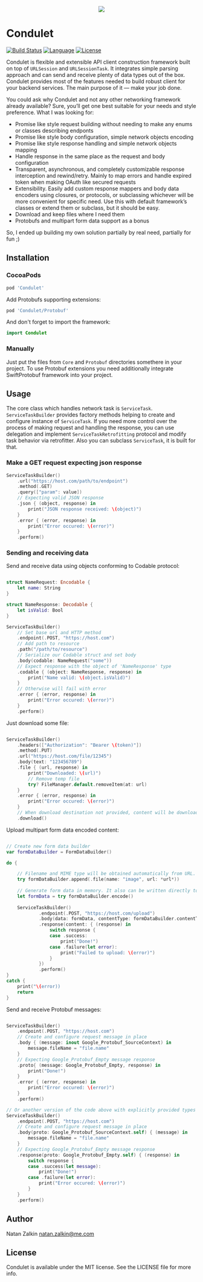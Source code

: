 <p align="center">
<img src="https://raw.githubusercontent.com/kozlek/Condulet/master/logo.png">
</p>

# Condulet 

[![Build Status](https://travis-ci.com/kozlek/Condulet.svg?branch=master)](https://travis-ci.com/kozlek/Condulet)
[![Language](https://img.shields.io/badge/swift-4.2-orange.svg)](https://swift.org/blog/swift-4-2-released/)
[![License](https://img.shields.io/badge/license-MIT-lightgrey.svg)](https://github.com/kozlek/Condulet/raw/master/LICENSE)

Condulet is flexible and extensible API client construction framework built on top of `URLSession` and `URLSessionTask`. It integrates simple parsing approach and can send and receive plenty of data types out of the box. Condulet provides most of the features needed to build robust client for your backend services. The main purpose of it — make your job done.

You could ask why Condulet and not any other networking framework already available? Sure, you’ll get one best suitable for your needs and style preference. What I was looking for: 

* Promise like style request building without needing to make any enums or classes describing endponts 
* Promise like style body configuration, simple network objects encoding  
* Promise like style response handling and simple network objects mapping 
* Handle response in the same place as the request and body configuration 
* Transparent, asynchronous, and completely customizable response interception and rewind/retry. Mainly to map errors and handle expired token when making OAuth like secured requests 
* Extensibility. Easily add custom response mappers and body data encoders using closures, or protocols, or subclassing whichever will be more convenient for specific need. Use this with default framework’s classes or extend them or subclass, but it should be easy. 
* Download and keep files where I need them
* Protobufs and multipart form data support as a bonus 

So, I ended up building my own solution partially by real need, partially for fun ;)

## Installation

### CocoaPods

```ruby
pod 'Condulet'
```


Add Protobufs supporting extensions:

```ruby
pod 'Condulet/Protobuf'
```


And don't forget to import the framework:

```swift
import Condulet
```

### Manually


Just put the files from `Core` and `Protobuf` directories somethere in your project. To use Protobuf extensions you need additionally integrate SwiftProtobuf framework into your project.


## Usage


The core class which handles network task is `ServiceTask`. `ServiceTaskBuilder` provides factory methods helping to create and configure instance of `ServiceTask`. If you need more control over the process of making request and handling the response, you can use delegation and implement  `ServiceTaskRetrofitting` protocol and modify task behavior via retrofitter. Also you can subclass `ServiceTask`, it is built for that.  

### Make a GET request expecting json response

```swift
ServiceTaskBuilder()
    .url("https://host.com/path/to/endpoint")
    .method(.GET)
    .query(["param": value])
    // Expecting valid JSON response
    .json { (object, response) in
        print("JSON response received: \(object)")
    }
    .error { (error, response) in
        print("Error occured: \(error)")
    }
    .perform()
```

### Sending and receiving data


Send and receive data using objects conforming to Codable protocol:

```swift

struct NameRequest: Encodable {
    let name: String
}

struct NameResponse: Decodable {
    let isValid: Bool
}

ServiceTaskBuilder()
    // Set base url and HTTP method
    .endpoint(.POST, "https://host.com")
    // Add path to resource
    .path("/path/to/resource")
    // Serialize our Codable struct and set body
    .body(codable: NameRequest("some"))
    // Expect response with the object of 'NameResponse' type
    .codable { (object: NameResponse, response) in
        print("Name valid: \(object.isValid)")
    }
    // Otherwise will fail with error
    .error { (error, response) in
        print("Error occured: \(error)")
    }
    .perform()
```


Just download some file:

```swift

ServiceTaskBuilder()
    .headers(["Authorization": "Bearer \(token)"])
    .method(.PUT)
    .url("https://host.com/file/12345")
    .body(text: "123456789")
    .file { (url, response) in
        print("Downloaded: \(url)")
        // Remove temp file
        try? FileManager.default.removeItem(at: url)
    }
    .error { (error, response) in
        print("Error occured: \(error)")
    }
    // When download destination not provided, content will be downloaded and saved to temp file
    .download()
```


Upload multipart form data encoded content:

```swift

// Create new form data builder
var formDataBuilder = FormDataBuilder()

do {

    // Filename and MIME type will be obtained automatically from URL. It can be provided explicitly too
    try formDataBuilder.append(.file(name: "image", url: *url*))
    
    // Generate form data in memory. It also can be written directly to disk or stream using encode(to:) method 
    let formData = try formDataBuilder.encode()
    
    ServiceTaskBuilder()
            .endpoint(.POST, "https://host.com/upload")
            .body(data: formData, contentType: formDataBuilder.contentType)
            .response(content: { (response) in
                switch response {
                case .success:
                    print("Done!")
                case .failure(let error):
                    print("Failed to upload: \(error)")
                }
            })
            .perform()
}
catch {
    print("\(error))
    return
}
```

Send and receive Protobuf messages:

```swift

ServiceTaskBuilder()
    .endpoint(.POST, "https://host.com")
    // Create and configure request message in place
    .body { (message: inout Google_Protobuf_SourceContext) in
        message.fileName = "file.name"
    }
    // Expecting Google_Protobuf_Empty message response
    .proto{ (message: Google_Protobuf_Empty, response) in
        print("Done!")
    }
    .error { (error, response) in
        print("Error occured: \(error)")
    }
    .perform()

// Or another version of the code above with explicitly provided types
ServiceTaskBuilder()
    .endpoint(.POST, "https://host.com")
    // Create and configure request message in place
    .body(proto: Google_Protobuf_SourceContext.self) { (message) in
        message.fileName = "file.name"
    }
    // Expecting Google_Protobuf_Empty message response
    .response(proto: Google_Protobuf_Empty.self) { (response) in
        switch response {
        case .success(let message):
            print("Done!")
        case .failure(let error):
            print("Error occured: \(error)")
        }
    }
    .perform()
```

## Author


Natan Zalkin natan.zalkin@me.com

## License


Condulet is available under the MIT license. See the LICENSE file for more info.
